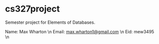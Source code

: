 # cs327project
Semester project for Elements of Databases.

Name: Max Wharton \n
Email: max.wharton1@gmail.com \n
Eid: mew3495 \n
